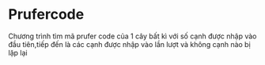 # Prufercode
Chương trình tìm mã prufer code của 1 cây bất kì với số cạnh được nhập vào đầu tiên,tiếp đến là các cạnh được nhập vào lần lượt và không cạnh nào bị lặp lại
